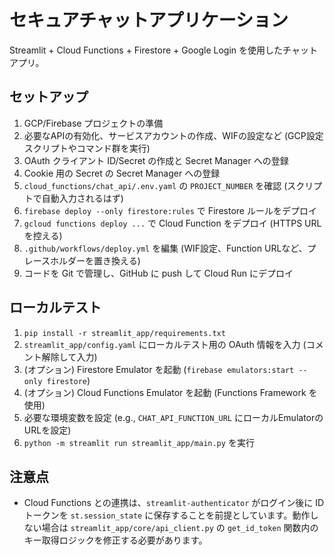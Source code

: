 # セキュアチャットアプリケーション

Streamlit + Cloud Functions + Firestore + Google Login を使用したチャットアプリ。

## セットアップ

1.  GCP/Firebase プロジェクトの準備
2.  必要なAPIの有効化、サービスアカウントの作成、WIFの設定など (GCP設定スクリプトやコマンド群を実行)
3.  OAuth クライアント ID/Secret の作成と Secret Manager への登録
4.  Cookie 用の Secret の Secret Manager への登録
5.  `cloud_functions/chat_api/.env.yaml` の `PROJECT_NUMBER` を確認 (スクリプトで自動入力されるはず)
6.  `firebase deploy --only firestore:rules` で Firestore ルールをデプロイ
7.  `gcloud functions deploy ...` で Cloud Function をデプロイ (HTTPS URL を控える)
8.  `.github/workflows/deploy.yml` を編集 (WIF設定、Function URLなど、プレースホルダーを置き換える)
9.  コードを Git で管理し、GitHub に push して Cloud Run にデプロイ

## ローカルテスト

1.  `pip install -r streamlit_app/requirements.txt`
2.  `streamlit_app/config.yaml` にローカルテスト用の OAuth 情報を入力 (コメント解除して入力)
3.  (オプション) Firestore Emulator を起動 (`firebase emulators:start --only firestore`)
4.  (オプション) Cloud Functions Emulator を起動 (Functions Framework を使用)
5.  必要な環境変数を設定 (e.g., `CHAT_API_FUNCTION_URL` にローカルEmulatorのURLを設定)
6.  `python -m streamlit run streamlit_app/main.py` を実行

## 注意点

*   Cloud Functions との連携は、`streamlit-authenticator` がログイン後に ID トークンを `st.session_state` に保存することを前提としています。動作しない場合は `streamlit_app/core/api_client.py` の `get_id_token` 関数内のキー取得ロジックを修正する必要があります。
